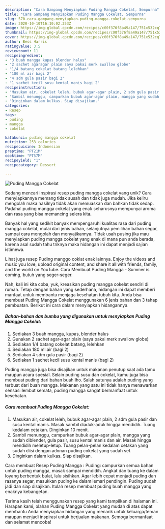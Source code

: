 ```yaml
---
description: "Cara Gampang Menyiapkan Puding Mangga Cokelat, Sempurna"
title: "Cara Gampang Menyiapkan Puding Mangga Cokelat, Sempurna"
slug: 570-cara-gampang-menyiapkan-puding-mangga-cokelat-sempurna
date: 2020-10-10T16:10:02.353Z
image: https://img-global.cpcdn.com/recipes/c00f376f8a49a147/751x532cq70/puding-mangga-cokelat-foto-resep-utama.jpg
thumbnail: https://img-global.cpcdn.com/recipes/c00f376f8a49a147/751x532cq70/puding-mangga-cokelat-foto-resep-utama.jpg
cover: https://img-global.cpcdn.com/recipes/c00f376f8a49a147/751x532cq70/puding-mangga-cokelat-foto-resep-utama.jpg
author: Bess Harris
ratingvalue: 3.5
reviewcount: 11
recipeingredient:
- "3 buah mangga kupas blender halus"
- "2 sachet agaragar plain saya pakai merk swallow globe"
- "1/4 batang cokelat batang lelehkan"
- "180 ml air bagi 2"
- "4 sdm gula pasir bagi 2"
- "1 sachet kecil susu kental manis bagi 2"
recipeinstructions:
- "Masukan air, cokelat leleh, bubuk agar-agar plain, 2 sdm gula pasir dan susu kental manis. Masak sambil diaduk-aduk hingga mendidih. Tuang kedalam cetakan. Dinginkan 10 menit."
- "Sambil menunggu, campurkan bubuk agar-agar plain, mangga yang sudah diblender, gula pasir, susu kental manis dan air. Masak hingga mendidih meletup-letup. Tuang pelan-pelan kedalam cetakan yang sudah diisi dengan adonan puding cokelat yang sudah set."
- "Dinginkan dalam kulkas. Siap disajikan."
categories:
- Resep
tags:
- puding
- mangga
- cokelat

katakunci: puding mangga cokelat 
nutrition: 253 calories
recipecuisine: Indonesian
preptime: "PT21M"
cooktime: "PT57M"
recipeyield: "1"
recipecategory: Dessert

---
```



![Puding Mangga Cokelat](https://img-global.cpcdn.com/recipes/c00f376f8a49a147/751x532cq70/puding-mangga-cokelat-foto-resep-utama.jpg)

Sedang mencari inspirasi resep puding mangga cokelat yang unik? Cara menyiapkannya memang tidak susah dan tidak juga mudah. Jika keliru mengolah maka hasilnya tidak akan memuaskan dan bahkan tidak sedap. Padahal puding mangga cokelat yang enak seharusnya mempunyai aroma dan rasa yang bisa memancing selera kita.

Banyak hal yang sedikit banyak mempengaruhi kualitas rasa dari puding mangga cokelat, mulai dari jenis bahan, selanjutnya pemilihan bahan segar, sampai cara mengolah dan menyajikannya. Tidak usah pusing jika mau menyiapkan puding mangga cokelat yang enak di mana pun anda berada, karena asal sudah tahu triknya maka hidangan ini dapat menjadi sajian istimewa.

Lihat juga resep Puding manggo coklat enak lainnya. Enjoy the videos and music you love, upload original content, and share it all with friends, family, and the world on YouTube. Cara Membuat Puding Mangga - Summer is coming, butuh yang seger-seger.


Nah, kali ini kita coba, yuk, kreasikan puding mangga cokelat sendiri di rumah. Tetap dengan bahan yang sederhana, hidangan ini dapat memberi manfaat untuk membantu menjaga kesehatan tubuh kita. Anda bisa membuat Puding Mangga Cokelat menggunakan 6 jenis bahan dan 3 tahap pembuatan. Berikut ini cara dalam menyiapkan hidangannya.

<!--inarticleads1-->

##### Bahan-bahan dan bumbu yang digunakan untuk menyiapkan Puding Mangga Cokelat:

1. Sediakan 3 buah mangga, kupas, blender halus
1. Gunakan 2 sachet agar-agar plain (saya pakai merk swallow globe)
1. Sediakan 1/4 batang cokelat batang, lelehkan
1. Sediakan 180 ml air (bagi 2)
1. Sediakan 4 sdm gula pasir (bagi 2)
1. Sediakan 1 sachet kecil susu kental manis (bagi 2)


Puding mangga juga bisa disajikan untuk makanan penutup saat ada tamu maupun acara spesial. Selain puding susu dan cokelat, kamu juga bisa membuat puding dari bahan buah lho. Salah satunya adalah puding yang terbuat dari buah mangga. Makanan yang satu ini tidak hanya menawarkan sensasi lembut semata, puding mangga sangat bermanfaat untuk kesehatan. 

<!--inarticleads2-->

##### Cara membuat Puding Mangga Cokelat:

1. Masukan air, cokelat leleh, bubuk agar-agar plain, 2 sdm gula pasir dan susu kental manis. Masak sambil diaduk-aduk hingga mendidih. Tuang kedalam cetakan. Dinginkan 10 menit.
1. Sambil menunggu, campurkan bubuk agar-agar plain, mangga yang sudah diblender, gula pasir, susu kental manis dan air. Masak hingga mendidih meletup-letup. Tuang pelan-pelan kedalam cetakan yang sudah diisi dengan adonan puding cokelat yang sudah set.
1. Dinginkan dalam kulkas. Siap disajikan.


Cara membuat Resep Puding Mangga : Puding: campurkan semua bahan untuk puding mangga, masak sampai mendidih. Angkat dan tuang ke dalam loyang berbentuk bulat, lalu sisihkan. Agar lebih cepat menjadi puding dan rasanya segar, masukkan puding ke dalam lemari pendingin. Puding sudah jadi dan siap disajikan. Itulah resep membuat puding buah mangga yang enaknya kebangetan. 

Terima kasih telah menggunakan resep yang kami tampilkan di halaman ini. Harapan kami, olahan Puding Mangga Cokelat yang mudah di atas dapat membantu Anda menyiapkan hidangan yang menarik untuk keluarga/teman maupun menjadi inspirasi untuk berjualan makanan. Semoga bermanfaat dan selamat mencoba!
